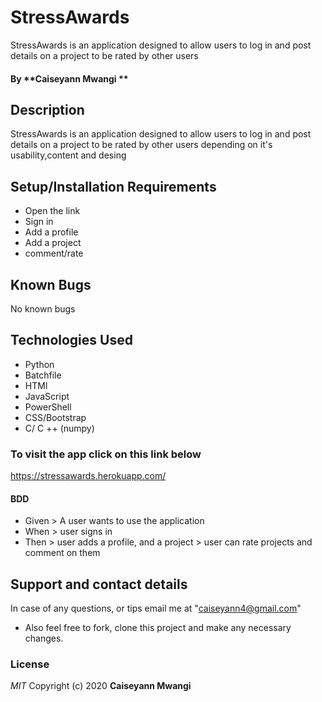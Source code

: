 # StressAwards
StressAwards is an application designed to allow users to log in and post details on a project to be rated by other users
#### By **Caiseyann Mwangi **
## Description
StressAwards is an application designed to allow users to log in and post details on a project to be rated by other users depending on it's usability,content and desing
## Setup/Installation Requirements
* Open the link 
* Sign in 
* Add a profile
* Add a project
* comment/rate
## Known Bugs
No known bugs
## Technologies Used
* Python
* Batchfile
* HTMl
* JavaScript
* PowerShell
* CSS/Bootstrap
* C/ C ++ (numpy)
### To visit the app click on this link below
https://stressawards.herokuapp.com/
#### BDD
* Given > A user wants to use the application
* When  > user signs in
* Then > user adds a profile, and  a project
       > user can rate projects and comment on them
## Support and contact details
In case of any questions, or tips email me at "caiseyann4@gmail.com" 
* Also feel free to fork, clone this project and make any necessary changes.
### License
*MIT*
Copyright (c) 2020 **Caiseyann Mwangi**
  

